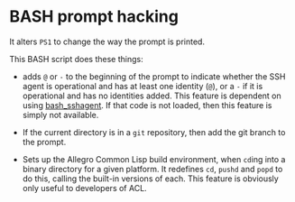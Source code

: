 # BASH prompt hacking

It alters `PS1` to change the way the prompt is printed.

This BASH script does these things:

* adds `@` or `-` to the beginning of the prompt to indicate whether
  the SSH agent is operational and has at least one identity (`@`), or
  a `-` if it is operational and has no identities added.  This
  feature is dependent on using [bash_sshagent](bash_sshagent.md).  If
  that code is not loaded, then this feature is simply not available.

* If the current directory is in a `git` repository, then add the git
  branch to the prompt.

* Sets up the Allegro Common Lisp build environment, when `cd`ing into
  a binary directory for a given platform.  It redefines `cd`, `pushd`
  and `popd` to do this, calling the built-in versions of each.  This
  feature is obviously only useful to developers of ACL.
